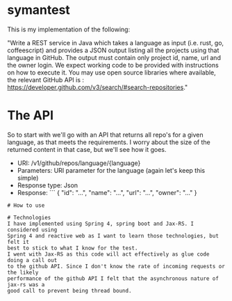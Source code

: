# symantest

This is my implementation of the following:

"Write a REST service in Java which takes a language as input (i.e. rust, go, 
coffeescript) and provides a JSON output listing all the projects using that 
language in GitHub.  The output must contain only project id, name, url and 
the owner login.  We expect working code to be provided with instructions on 
how to execute it. You may use open source libraries where available, the 
relevant GitHub API is : 
https://developer.github.com/v3/search/#search-repositories."

# The API
So to start with we'll go with an API that returns all repo's for a given language,
as that meets the requirements. I worry about the size of the returned content in
that case, but we'll see how it goes.

- URI: /v1/github/repos/language/{language}
- Parameters: URI parameter for the language (again let's keep this simple)
- Response type: Json
- Response: ```
{
  "id": "...",
  "name": "...",
  "url": "...",
  "owner": "..."
}
```
# How to use

# Technologies
I have implemented using Spring 4, spring boot and Jax-RS. I considered using 
Spring 4 and reactive web as I want to learn those technologies, but felt it 
best to stick to what I know for the test.
I went with Jax-RS as this code will act effectively as glue code doing a call out
to the github API. Since I don't know the rate of incoming requests or the likely
performance of the github API I felt that the asynchronous nature of jax-rs was a
good call to prevent being thread bound.